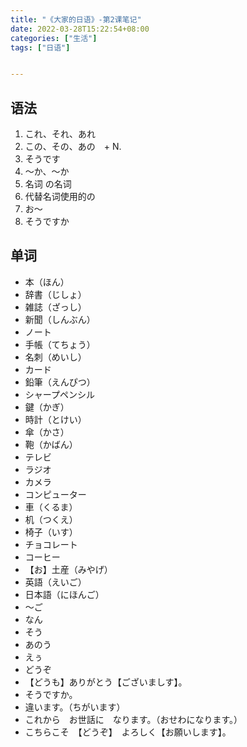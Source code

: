 ```yaml
---
title: "《大家的日语》-第2课笔记"
date: 2022-03-28T15:22:54+08:00
categories: ["生活"]
tags: ["日语"]


---
```


## 语法

1. これ、それ、あれ
1. この、その、あの　+ N.
1. そうです
1. 〜か、〜か
1. 名词 の名词
1. 代替名词使用的の
1. お〜
1. そうですか

## 单词

- 本（ほん）
- 辞書（じしょ）
- 雑誌（ざっし）
- 新聞（しんぶん）
- ノート
- 手帳（てちょう）
- 名刺（めいし）
- カード
- 鉛筆（えんぴつ）
- シャープペンシル
- 鍵（かぎ）
- 時計（とけい）
- 傘（かさ）
- 鞄（かばん）
- テレビ
- ラジオ
- カメラ
- コンピューター
- 車（くるま）
- 机（つくえ）
- 椅子（いす）
- チョコレート
- コーヒー
- 【お】土産（みやげ）
- 英語（えいご）
- 日本語（にほんご）
- 〜ご
- なん
- そう
- あのう
- えぅ
- どうぞ
- 【どうも】ありがとう【ございましす】。
- そうですか。
- 違います。（ちがいます）
- これから　お世話に　なります。（おせわになります。）
- こちらこそ　【どうぞ】　よろしく【お願いします】。
